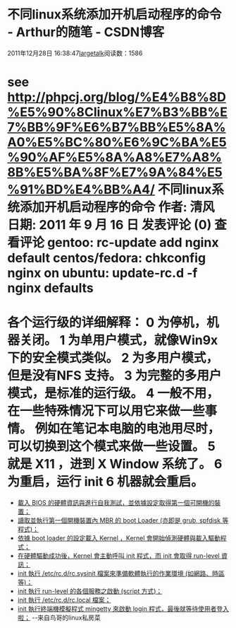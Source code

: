 # 不同linux系统添加开机启动程序的命令 - Arthur的随笔 - CSDN博客
2011年12月28日 16:38:47[largetalk](https://me.csdn.net/largetalk)阅读数：1586
                
see http://phpcj.org/blog/%E4%B8%8D%E5%90%8Clinux%E7%B3%BB%E7%BB%9F%E6%B7%BB%E5%8A%A0%E5%BC%80%E6%9C%BA%E5%90%AF%E5%8A%A8%E7%A8%8B%E5%BA%8F%E7%9A%84%E5%91%BD%E4%BB%A4/
不同linux系统添加开机启动程序的命令
作者: 清风 日期: 2011 年 9 月 16 日 发表评论 (0) 查看评论
gentoo:
rc-update add nginx default
centos/fedora:
chkconfig nginx on
ubuntu:
update-rc.d -f nginx defaults
=======================================================================================================
各个运行级的详细解释：
0 为停机，机器关闭。
1 为单用户模式，就像Win9x 下的安全模式类似。
2 为多用户模式，但是没有NFS 支持。
3 为完整的多用户模式，是标准的运行级。
4 一般不用，在一些特殊情况下可以用它来做一些事情。
例如在笔记本电脑的电池用尽时，可以切换到这个模式来做一些设置。
5 就是 X11 ，进到 X Window 系统了。
6 为重启，运行 init 6 机器就会重启。
=======================================================================================================
- [載入 BIOS 的硬體資訊與進行自我測試，並依據設定取得第一個可開機的裝置；](http://linux.vbird.org/linux_basic/0510osloader.php#process_1)
- [讀取並執行第一個開機裝置內 MBR 的 boot Loader (亦即是 grub, spfdisk 等程式)；](http://linux.vbird.org/linux_basic/0510osloader.php#process_2)
- [依據 boot loader 的設定載入 Kernel ，Kernel 會開始偵測硬體與載入驅動程式；](http://linux.vbird.org/linux_basic/0510osloader.php#process_3)
- [在硬體驅動成功後，Kernel 會主動呼叫 init 程式，而 init 會取得 run-level 資訊；](http://linux.vbird.org/linux_basic/0510osloader.php#startup_init)
- [init 執行 /etc/rc.d/rc.sysinit 檔案來準備軟體執行的作業環境 (如網路、時區等)；](http://linux.vbird.org/linux_basic/0510osloader.php#startup_sysinit)
- [init 執行 run-level 的各個服務之啟動 (script 方式)；](http://linux.vbird.org/linux_basic/0510osloader.php#startup_runlevel)
- [init 執行 /etc/rc.d/rc.local 檔案；](http://linux.vbird.org/linux_basic/0510osloader.php#startup_local)
- [init 執行終端機模擬程式 mingetty 來啟動 login 程式，最後就等待使用者登入啦；](http://linux.vbird.org/linux_basic/0510osloader.php#startup_term)
--来自鸟哥的linux私房菜
